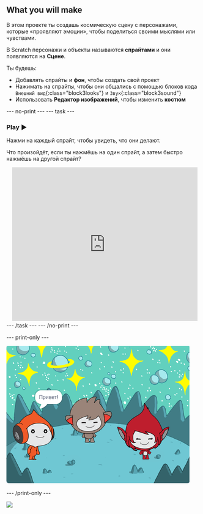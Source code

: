 ## What you will make

В этом проекте ты создашь космическую сцену с персонажами, которые «проявляют эмоции», чтобы поделиться своими мыслями или чувствами.

В Scratch персонажи и объекты называются **спрайтами** и они появляются на **Сцене**.

Ты будешь:
+ Добавлять спрайты и **фон**, чтобы создать свой проект
+ Нажимать на спрайты, чтобы они общались с помощью блоков кода `Внешний вид`{:class="block3looks"} и `Звук`{:class="block3sound"}
+ Использовать **Редактор изображений**, чтобы изменить **костюм**

--- no-print --- --- task ---
### Play ▶️
<div style="display: flex; flex-wrap: wrap">
<div style="flex-basis: 175px; flex-grow: 1">  
Нажми на каждый спрайт, чтобы увидеть, что они делают. 

Что произойдёт, если ты нажмёшь на один спрайт, а затем быстро нажмёшь на другой спрайт?
</div>
<div class="scratch-preview" style="margin-left: 15px;">
  <iframe allowtransparency="true" width="485" height="402" src="https://scratch.mit.edu/projects/embed/485673032/?autostart=false" frameborder="0"></iframe>
</div>
</div>
--- /task --- --- /no-print ---

--- print-only ---

![Завершённый проект.](images/showcase_static.png)

--- /print-only ---

![](https://code.org/api/hour/begin_raspi_space.png)


